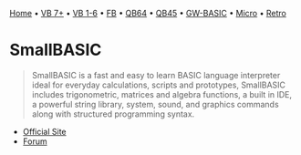 [Home](https://gotbasic.com) • [VB 7+](vb.md) • [VB 1-6](vb6.md) • [FB](freebasic.md) • [QB64](qb64.md) • [QB45](qb.md) • [GW-BASIC](gw-basic.md) • [Micro](micro.md) • [Retro](retro.md)

# SmallBASIC

> SmallBASIC is a fast and easy to learn BASIC language interpreter ideal for everyday calculations, scripts and prototypes, SmallBASIC includes trigonometric, matrices and algebra functions, a built in IDE, a powerful string library, system, sound, and graphics commands along with structured programming syntax.

- [Official Site](https://smallbasic.github.io/)
- [Forum](https://www.syntaxbomb.com/smallbasic/)
